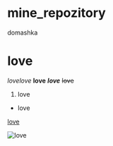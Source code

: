 # mine_repozitory
domashka
# love
*lovelove*
**love**
**_love_**
~~love~~
1. love
* love

[love](https://www.yandex.ru/)

![love](https://pp.userapi.com/c846018/v846018593/174c1f/S4kdqr6VVGE.jpg)
